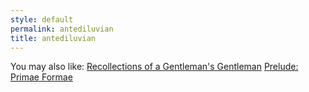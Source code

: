 ```yaml
---
style: default
permalink: antediluvian
title: antediluvian
---
```

You may also like:
[Recollections of a Gentleman's Gentleman](http://scp-wiki.net/recollections-of-a-gentleman-s-gentleman)
[Prelude: Primae Formae](http://scp-wiki.net/primae-formae)